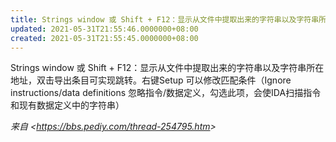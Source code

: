 ```yaml
---
title: Strings window 或 Shift + F12：显示从文件中提取出来的字符串以及字符串所在...
updated: 2021-05-31T21:55:46.0000000+08:00
created: 2021-05-31T21:55:45.0000000+08:00
---
```


Strings window 或 Shift + F12：显示从文件中提取出来的字符串以及字符串所在地址，双击导出条目可实现跳转。右键Setup 可以修改匹配条件（Ignore instructions/data definitions 忽略指令/数据定义，勾选此项，会使IDA扫描指令和现有数据定义中的字符串）

*来自 \<<https://bbs.pediy.com/thread-254795.htm>\>*
